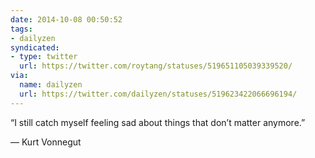 ```yaml
---
date: 2014-10-08 00:50:52
tags:
- dailyzen
syndicated:
- type: twitter
  url: https://twitter.com/roytang/statuses/519651105039339520/
via:
  name: dailyzen
  url: https://twitter.com/dailyzen/statuses/519623422066696194/
---
```


“I still catch myself feeling sad about things that don’t matter anymore.”

—  Kurt Vonnegut